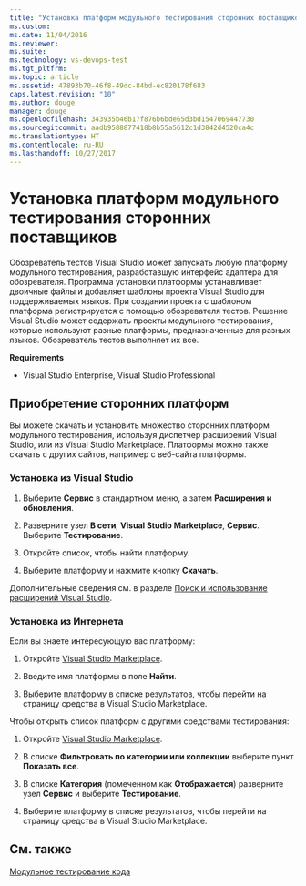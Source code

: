 ```yaml
---
title: "Установка платформ модульного тестирования сторонних поставщиков | Документы Майкрософт"
ms.custom: 
ms.date: 11/04/2016
ms.reviewer: 
ms.suite: 
ms.technology: vs-devops-test
ms.tgt_pltfrm: 
ms.topic: article
ms.assetid: 47893b70-46f8-49dc-84bd-ec820178f683
caps.latest.revision: "10"
ms.author: douge
manager: douge
ms.openlocfilehash: 343935b46b17f876b6bde65d3bd1547069447730
ms.sourcegitcommit: aadb9588877418b8b55a5612c1d3842d4520ca4c
ms.translationtype: HT
ms.contentlocale: ru-RU
ms.lasthandoff: 10/27/2017
---
```

# <a name="install-third-party-unit-test-frameworks"></a>Установка платформ модульного тестирования сторонних поставщиков
Обозреватель тестов Visual Studio может запускать любую платформу модульного тестирования, разработавшую интерфейс адаптера для обозревателя. Программа установки платформы устанавливает двоичные файлы и добавляет шаблоны проекта Visual Studio для поддерживаемых языков. При создании проекта с шаблоном платформа регистрируется с помощью обозревателя тестов. Решение Visual Studio может содержать проекты модульного тестирования, которые используют разные платформы, предназначенные для разных языков. Обозреватель тестов выполняет их все.  
  
 **Requirements**  
  
-   Visual Studio Enterprise, Visual Studio Professional  
  
## <a name="acquiring-third-party-frameworks"></a>Приобретение сторонних платформ  
 Вы можете скачать и установить множество сторонних платформ модульного тестирования, используя диспетчер расширений Visual Studio, или из Visual Studio Marketplace. Платформы можно также скачать с других сайтов, например с веб-сайта платформы.  
  
### <a name="installing-from-visual-studio"></a>Установка из Visual Studio  
  
1.  Выберите **Сервис** в стандартном меню, а затем **Расширения и обновления**.  
  
2.  Разверните узел **В сети**, **Visual Studio Marketplace**, **Сервис**. Выберите **Тестирование**.  
  
3.  Откройте список, чтобы найти платформу.  
  
4.  Выберите платформу и нажмите кнопку **Скачать**.  
  
 Дополнительные сведения см. в разделе [Поиск и использование расширений Visual Studio](../ide/finding-and-using-visual-studio-extensions.md).  
  
### <a name="installing-from-the-web"></a>Установка из Интернета  
 Если вы знаете интересующую вас платформу:  
  
1.  Откройте [Visual Studio Marketplace](https://marketplace.visualstudio.com/vs).  
  
2.  Введите имя платформы в поле **Найти**.  
  
3.  Выберите платформу в списке результатов, чтобы перейти на страницу средства в Visual Studio Marketplace.  
  
 Чтобы открыть список платформ с другими средствами тестирования:  
  
1.  Откройте [Visual Studio Marketplace](https://marketplace.visualstudio.com/vs).  
  
2.  В списке **Фильтровать по категории или коллекции** выберите пункт **Показать все**.  
  
3.  В списке **Категория** (помеченном как **Отображается**) разверните узел **Сервис** и выберите **Тестирование**.  
  
4.  Выберите платформу в списке результатов, чтобы перейти на страницу средства в Visual Studio Marketplace.  
  
## <a name="see-also"></a>См. также  
 [Модульное тестирование кода](../test/unit-test-your-code.md)
